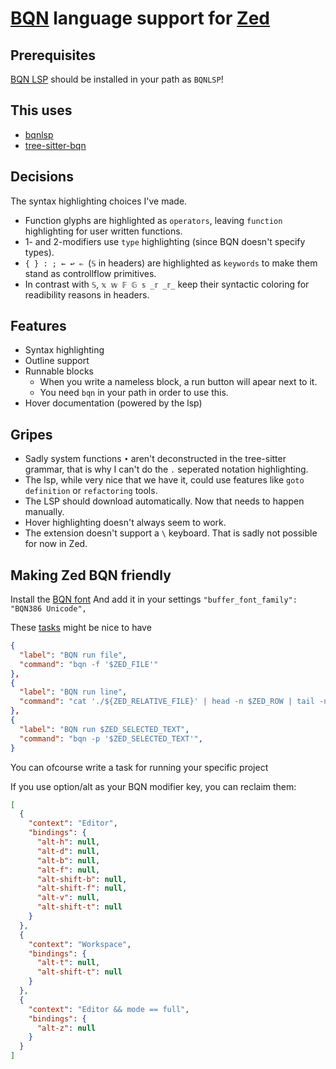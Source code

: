 # [BQN](https://mlochbaum.github.io/BQN/) language support for [Zed](https://zed.dev/)

## Prerequisites
[BQN LSP](https://sr.ht/~detegr/bqnlsp/)
should be installed in your path as `BQNLSP`!

## This uses
- [bqnlsp](https://sr.ht/~detegr/bqnlsp/)
- [tree-sitter-bqn](https://github.com/shnarazk/tree-sitter-bqn)

## Decisions
The syntax highlighting choices I've made.
- Function glyphs are highlighted as `operators`, leaving `function` highlighting for user written functions.
- 1- and 2-modifiers use `type` highlighting (since BQN doesn't specify types).
- `{ } : ; ← ↩ ⇐ `(`𝕊` in headers) are highlighted as `keywords` to make them stand as controllflow primitives.
- In contrast with `𝕊`, `𝕩 𝕨 𝔽 𝔾 𝕤 _𝕣 _𝕣_` keep their syntactic coloring for readibility reasons in headers.

## Features
- Syntax highlighting
- Outline support
- Runnable blocks
  - When you write a nameless block, a run button will apear next to it.
  - You need `bqn` in your path in order to use this.
- Hover documentation (powered by the lsp)

## Gripes
- Sadly system functions `•` aren't deconstructed in the tree-sitter grammar, that is why I can't do the `.` seperated notation highlighting.
- The lsp, while very nice that we have it, could use features like `goto definition` or `refactoring` tools.
- The LSP should download automatically. Now that needs to happen manually.
- Hover highlighting doesn't always seem to work.
- The extension doesn't support a `\` keyboard. That is sadly not possible for now in Zed.

## Making Zed BQN friendly
Install the [BQN font](https://dzaima.github.io/BQN386/)
And add it in your settings `"buffer_font_family": "BQN386 Unicode",`

These [tasks](https://zed.dev/docs/tasks) might be nice to have
```JSON
{
  "label": "BQN run file",
  "command": "bqn -f '$ZED_FILE'"
},
{
  "label": "BQN run line",
  "command": "cat './${ZED_RELATIVE_FILE}' | head -n $ZED_ROW | tail -n 1 | bqn -r",
},
{
  "label": "BQN run $ZED_SELECTED_TEXT",
  "command": "bqn -p '$ZED_SELECTED_TEXT'",
}
```

You can ofcourse write a task for running your specific project

If you use option/alt as your BQN modifier key, you can reclaim them:
```JSON
[
  {
    "context": "Editor",
    "bindings": {
      "alt-h": null,
      "alt-d": null,
      "alt-b": null,
      "alt-f": null,
      "alt-shift-b": null,
      "alt-shift-f": null,
      "alt-v": null,
      "alt-shift-t": null
    }
  },
  {
    "context": "Workspace",
    "bindings": {
      "alt-t": null,
      "alt-shift-t": null
    }
  },
  {
    "context": "Editor && mode == full",
    "bindings": {
      "alt-z": null
    }
  }
]
```
